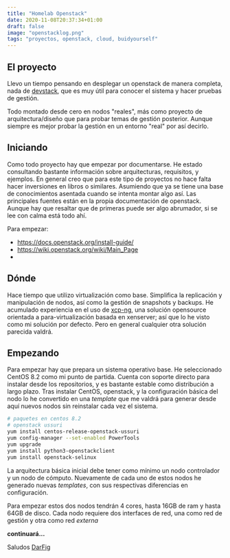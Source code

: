 ```yaml
---
title: "Homelab Openstack"
date: 2020-11-08T20:37:34+01:00
draft: false
image: "openstacklog.png"
tags: "proyectos, openstack, cloud, buidyourself"
---
```


## El proyecto

Llevo un tiempo pensando en desplegar un openstack de manera completa, nada de [devstack](https://docs.openstack.org/devstack/latest/), que es muy útil para conocer el sistema y hacer pruebas de gestión.

<!--more-->

Todo montado desde cero en nodos "reales", más como proyecto de arquitectura/diseño que para probar temas de gestión posterior. Aunque siempre es mejor probar la gestión en un entorno "real" por así decirlo.

## Iniciando

Como todo proyecto hay que empezar por documentarse. He estado consultando bastante información sobre arquitecturas, requisitos, y ejemplos. En general creo que para este tipo de proyectos no hace falta hacer inversiones en libros o similares. Asumiendo que ya se tiene una base de conocimientos asentada cuando se intenta montar algo así. Las principales fuentes están en la propia documentación de openstack. Aunque hay que resaltar que de primeras puede ser algo abrumador, si se lee con calma está todo ahí.

Para empezar:

- https://docs.openstack.org/install-guide/
- https://wiki.openstack.org/wiki/Main_Page
- 

## Dónde

Hace tiempo que utilizo virtualización como base. Simplifica la replicación y manipulación de nodos, así como la gestión de snapshots y backups. He acumulado experiencia en el uso de [xcp-ng](https://xcp-ng.org/), una solución opensource orientada a para-virtualización basada en xenserver; así que lo he visto como mi solución por defecto. Pero en general cualquier otra solución parecida valdrá.


## Empezando

Para empezar hay que prepara un sistema operativo base. He seleccionado CentOS 8.2 como mi punto de partida. Cuenta con soporte directo para instalar desde los repositorios, y es bastante estable como distribución a largo plazo. Tras instalar CentOS, openstack, y la configuración básica del nodo lo he convertido en una *template* que me valdrá para generar desde aquí nuevos nodos sin reinstalar cada vez el sistema.


```bash
# paquetes en centos 8.2
# openstack ussuri
yum install centos-release-openstack-ussuri
yum config-manager --set-enabled PowerTools
yum upgrade
yum install python3-openstackclient
yum install openstack-selinux
```

La arquitectura básica inicial debe tener como mínimo un nodo controlador y un nodo de cómputo. Nuevamente de cada uno de estos nodos he generado nuevas *templates*, con sus respectivas diferencias en configuración.

Para empezar estos dos nodos tendrán 4 cores, hasta 16GB de ram y hasta 64GB de disco. Cada nodo requiere dos interfaces de red, una como red de gestión y otra como red *externa*

**continuará...**

Saludos
[DarFig](https://github.com/DarFig)